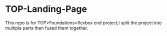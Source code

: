 # TOP-Landing-Page
This repo is for TOP>Foundations>flexbox end project,i split the project into multiple parts then fused them together.

